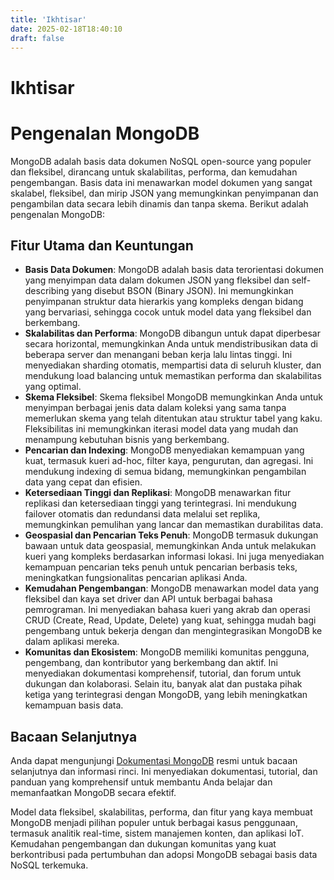 ```yaml
---
title: 'Ikhtisar'
date: 2025-02-18T18:40:10
draft: false
---
```


# Ikhtisar

# Pengenalan MongoDB

MongoDB adalah basis data dokumen NoSQL open-source yang populer dan fleksibel, dirancang untuk skalabilitas, performa, dan kemudahan pengembangan. Basis data ini menawarkan model dokumen yang sangat skalabel, fleksibel, dan mirip JSON yang memungkinkan penyimpanan dan pengambilan data secara lebih dinamis dan tanpa skema. Berikut adalah pengenalan MongoDB:

## Fitur Utama dan Keuntungan

- **Basis Data Dokumen**: MongoDB adalah basis data terorientasi dokumen yang menyimpan data dalam dokumen JSON yang fleksibel dan self-describing yang disebut BSON (Binary JSON). Ini memungkinkan penyimpanan struktur data hierarkis yang kompleks dengan bidang yang bervariasi, sehingga cocok untuk model data yang fleksibel dan berkembang.
- **Skalabilitas dan Performa**: MongoDB dibangun untuk dapat diperbesar secara horizontal, memungkinkan Anda untuk mendistribusikan data di beberapa server dan menangani beban kerja lalu lintas tinggi. Ini menyediakan sharding otomatis, mempartisi data di seluruh kluster, dan mendukung load balancing untuk memastikan performa dan skalabilitas yang optimal.
- **Skema Fleksibel**: Skema fleksibel MongoDB memungkinkan Anda untuk menyimpan berbagai jenis data dalam koleksi yang sama tanpa memerlukan skema yang telah ditentukan atau struktur tabel yang kaku. Fleksibilitas ini memungkinkan iterasi model data yang mudah dan menampung kebutuhan bisnis yang berkembang.
- **Pencarian dan Indexing**: MongoDB menyediakan kemampuan yang kuat, termasuk kueri ad-hoc, filter kaya, pengurutan, dan agregasi. Ini mendukung indexing di semua bidang, memungkinkan pengambilan data yang cepat dan efisien.
- **Ketersediaan Tinggi dan Replikasi**: MongoDB menawarkan fitur replikasi dan ketersediaan tinggi yang terintegrasi. Ini mendukung failover otomatis dan redundansi data melalui set replika, memungkinkan pemulihan yang lancar dan memastikan durabilitas data.
- **Geospasial dan Pencarian Teks Penuh**: MongoDB termasuk dukungan bawaan untuk data geospasial, memungkinkan Anda untuk melakukan kueri yang kompleks berdasarkan informasi lokasi. Ini juga menyediakan kemampuan pencarian teks penuh untuk pencarian berbasis teks, meningkatkan fungsionalitas pencarian aplikasi Anda.
- **Kemudahan Pengembangan**: MongoDB menawarkan model data yang fleksibel dan kaya set driver dan API untuk berbagai bahasa pemrograman. Ini menyediakan bahasa kueri yang akrab dan operasi CRUD (Create, Read, Update, Delete) yang kuat, sehingga mudah bagi pengembang untuk bekerja dengan dan mengintegrasikan MongoDB ke dalam aplikasi mereka.
- **Komunitas dan Ekosistem**: MongoDB memiliki komunitas pengguna, pengembang, dan kontributor yang berkembang dan aktif. Ini menyediakan dokumentasi komprehensif, tutorial, dan forum untuk dukungan dan kolaborasi. Selain itu, banyak alat dan pustaka pihak ketiga yang terintegrasi dengan MongoDB, yang lebih meningkatkan kemampuan basis data.

## Bacaan Selanjutnya

Anda dapat mengunjungi [Dokumentasi MongoDB](https://docs.mongodb.com/) resmi untuk bacaan selanjutnya dan informasi rinci. Ini menyediakan dokumentasi, tutorial, dan panduan yang komprehensif untuk membantu Anda belajar dan memanfaatkan MongoDB secara efektif.

Model data fleksibel, skalabilitas, performa, dan fitur yang kaya membuat MongoDB menjadi pilihan populer untuk berbagai kasus penggunaan, termasuk analitik real-time, sistem manajemen konten, dan aplikasi IoT. Kemudahan pengembangan dan dukungan komunitas yang kuat berkontribusi pada pertumbuhan dan adopsi MongoDB sebagai basis data NoSQL terkemuka.

